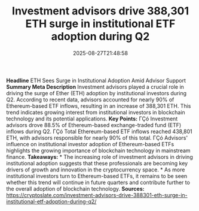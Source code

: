 ﻿---
title: "Investment advisors drive 388,301 ETH surge in institutional ETF adoption during Q2"
date: "2025-08-27T21:48:58"
category: "Markets"
summary: ""
slug: "investment advisors drive 388301 eth surge in institutional "
source_urls:
  - "https://cryptoslate.com/investment-advisors-drive-388301-eth-surge-in-institutional-etf-adoption-during-q2/"
seo:
  title: "Investment advisors drive 388,301 ETH surge in institutional ETF adoption during Q2 | Hash n Hedge"
  description: ""
  keywords: ["news", "markets", "brief"]
---
**Headline** ETH Sees Surge in Institutional Adoption Amid Advisor Support  **Summary Meta Description** Investment advisors played a crucial role in driving the surge of Ether (ETH) adoption by institutional investors during Q2. According to recent data, advisors accounted for nearly 90% of Ethereum-based ETF inflows, resulting in an increase of 388,301 ETH. This trend indicates growing interest from institutional investors in blockchain technology and its potential applications.  **Key Points:**  ΓÇó Investment advisors drove 88.5% of Ethereum-based exchange-traded fund (ETF) inflows during Q2. ΓÇó Total Ethereum-based ETF inflows reached 438,801 ETH, with advisors responsible for nearly 90% of this total. ΓÇó Advisors' influence on institutional investor adoption of Ethereum-based ETFs highlights the growing importance of blockchain technology in mainstream finance.  **Takeaways:**  * The increasing role of investment advisors in driving institutional adoption suggests that these professionals are becoming key drivers of growth and innovation in the cryptocurrency space. * As more institutional investors turn to Ethereum-based ETFs, it remains to be seen whether this trend will continue in future quarters and contribute further to the overall adoption of blockchain technology.  **Sources:** https://cryptoslate.com/investment-advisors-drive-388301-eth-surge-in-institutional-etf-adoption-during-q2/ 
